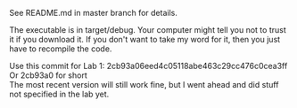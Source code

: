 See README.md in master branch for details.  

The executable is in target/debug. Your computer might tell you not to trust it if you download it. If you don't want to take my word for it, then you just have to recompile the code.  

Use this commit for Lab 1: 2cb93a06eed4c05118abe463c29cc476c0cea3ff  
Or 2cb93a0 for short  
The most recent version will still work fine, but I went ahead and did stuff not specified in the lab yet.
